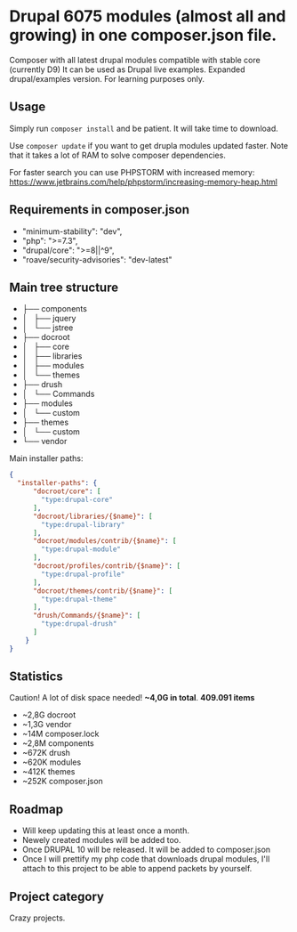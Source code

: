 # Drupal 6075 modules (almost all and growing) in one composer.json file.
Composer with all latest drupal modules compatible with stable core (currently D9)
It can be used as Drupal live examples. Expanded drupal/examples version. For learning purposes only.

## Usage
Simply run `composer install` and be patient. It will take time to download.

Use `composer update` if you want to get drupla modules updated faster. Note that it takes a lot of RAM to solve composer dependencies.

For faster search you can use PHPSTORM with increased memory: https://www.jetbrains.com/help/phpstorm/increasing-memory-heap.html 

## Requirements in composer.json
- "minimum-stability": "dev",
- "php": ">=7.3",
- "drupal/core": ">=8||^9",
- "roave/security-advisories": "dev-latest"

## Main tree structure
- ├── components
- │   ├── jquery
- │   └── jstree
- ├── docroot
- │   ├── core
- │   ├── libraries
- │   ├── modules
- │   └── themes
- ├── drush
- │   └── Commands
- ├── modules
- │   └── custom
- ├── themes
- │   └── custom
- └── vendor

Main installer paths:
```json
{
  "installer-paths": {  
      "docroot/core": [
        "type:drupal-core"
      ],
      "docroot/libraries/{$name}": [
        "type:drupal-library"
      ],
      "docroot/modules/contrib/{$name}": [
        "type:drupal-module"
      ],
      "docroot/profiles/contrib/{$name}": [
        "type:drupal-profile"
      ],
      "docroot/themes/contrib/{$name}": [
        "type:drupal-theme"
      ],
      "drush/Commands/{$name}": [
        "type:drupal-drush"
      ]
    }
}
```

## Statistics
Caution! A lot of disk space needed! **~4,0G in total**. **409.091 items**

- ~2,8G	docroot
- ~1,3G	vendor
- ~14M	composer.lock
- ~2,8M	components
- ~672K	drush
- ~620K	modules
- ~412K	themes
- ~252K	composer.json

## Roadmap
 * Will keep updating this at least once a month. 
 * Newely created modules will be added too.
 * Once DRUPAL 10 will be released. It will be added to composer.json
 * Once I will prettify my php code that downloads drupal modules, I'll attach to this project to be able to append packets by yourself.

## Project category
Crazy projects.
